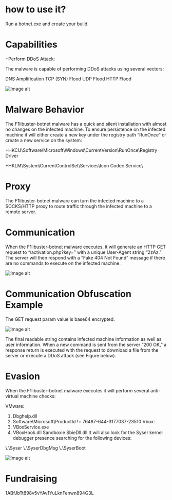 # how to use it?

Run a botnet.exe and create your build.




# Capabilities

+Perform DDoS Attack:

The malware is capable of performing DDoS attacks using several vectors:

DNS Amplification
TCP (SYN) Flood
UDP Flood
HTTP Flood

![Image alt](https://github.com/F1libuster/F1libuster-botnet/blob/main/botnet.png)

# Malware Behavior

The F1libuster-botnet malware has a quick and silent installation with almost no changes on the infected machine. To ensure persistence on the infected machine it will either create a new key under the registry path “RunOnce” or create a new service on the system:

+HKCU\Software\Microsoft\Windows\CurrentVersion\RunOnce\Registry Driver

+HKLM\System\CurrentControlSet\Services\Icon Codec Service\

# Proxy

The F1libuster-botnet malware can turn the infected machine to a SOCKS/HTTP proxy to route traffic through the infected machine to a remote server.

# Communication

When the F1libuster-botnet malware executes, it will generate an HTTP GET request to “/activation.php?key=” with a unique User-Agent string “2zAz.” The server will then respond with a “Fake 404 Not Found” message if there are no commands to execute on the infected machine.

![Image alt](https://github.com/F1libuster/F1libuster-botnet/blob/main/botnet2.png)

# Communication Obfuscation Example

The GET request param value is base64 encrypted.

![Image alt](https://github.com/F1libuster/F1libuster-botnet/blob/main/botnet3.jpg)

The final readable string contains infected machine information as well as user information. When a new command is sent from the server “200 OK,” a response return is executed with the request to download a file from the server or execute a DDoS attack (see Figure below).

# Evasion

When the F1libuster-botnet malware executes it will perform several anti-virtual machine checks:

VMware:
1) Dbghelp.dll
2) Software\Microsoft\ProductId != 76487-644-3177037-23510
Vbox:
1) VBoxService.exe
2) VBoxHook.dll
Sandboxie
SbieDll.dll
It will also look for the Syser kernel debugger presence searching for the following devices:

\\.\Syser
\\.\SyserDbgMsg
\\.\SyserBoot

![Image alt](https://github.com/F1libuster/F1libuster-botnet/blob/main/botnet4.jpg)

# Fundraising
1ABfJbTt898v5vYAv1YuLknFenwn894G3L
